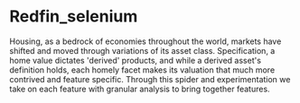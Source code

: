 # Redfin_selenium
Housing, as a bedrock of economies throughout the world, markets have shifted and moved through variations of its asset class. Specification, a home value dictates 'derived' products, and while a derived asset's definition holds, each homely facet makes its valuation that much more contrived and feature specific. Through this spider and experimentation we take on each feature with granular analysis to bring together features. 
